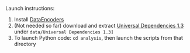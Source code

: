 Launch instructions:

1. Install [DataEncoders](https://github.com/anatoliykmetyuk/dataencoders)
2. (Not needed so far) download and extract [Universal Dependencies 1.3](http://universaldependencies.org/) under `data/Universal Dependencies 1.3]`
3. To launch Python code: `cd analysis`, then launch the scripts from that directory